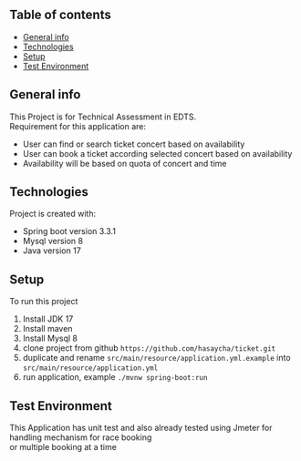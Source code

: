 ## Table of contents
* [General info](#general-info)
* [Technologies](#technologies)
* [Setup](#setup)
* [Test Environment](#test-environment)

## General info
This Project is for Technical Assessment in EDTS. <br />
Requirement for this application are: <br />
* User can find or search ticket concert based on availability
* User can book a ticket according selected concert based on availability
* Availability will be based on quota of concert and time

## Technologies
Project is created with:
* Spring boot version 3.3.1
* Mysql version 8
* Java version 17

## Setup
To run this project
1. Install JDK 17
2. Install maven
3. Install Mysql 8
4. clone project from github `https://github.com/hasaycha/ticket.git`
5. duplicate and rename `src/main/resource/application.yml.example` into `src/main/resource/application.yml`
6. run application, example `./mvnw spring-boot:run`

## Test Environment
This Application has unit test and also already tested using Jmeter for handling mechanism for race booking <br />
or multiple booking at a time